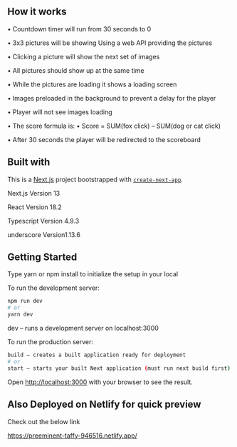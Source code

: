 ## How it works

• Countdown timer will run from 30 seconds to 0

• 3x3 pictures will be showing Using a web API providing the pictures

• Clicking a picture will show the next set of images

• All pictures should show up at the same time

• While the pictures are loading it shows a loading screen

• Images preloaded in the background to prevent a delay for the player

• Player will not see images loading

• The score formula is: • Score = SUM(fox click) – SUM(dog or cat click)

• After 30 seconds the player will be redirected to the scoreboard


## Built with

This is a [Next.js](https://nextjs.org/) project bootstrapped with [`create-next-app`](https://github.com/vercel/next.js/tree/canary/packages/create-next-app).

Next.js Version 13

React Version 18.2

Typescript Version 4.9.3

underscore Version1.13.6
## Getting Started

Type yarn or npm install to initialize the setup in your local

To run the development server:

```bash
npm run dev
# or
yarn dev
```
dev – runs a development server on localhost:3000

To run the production server:

```bash
build – creates a built application ready for deployment
# or
start – starts your built Next application (must run next build first)
```


Open [http://localhost:3000](http://localhost:3000) with your browser to see the result.



## Also Deployed on Netlify for quick preview

Check out the below link


 https://preeminent-taffy-946516.netlify.app/
